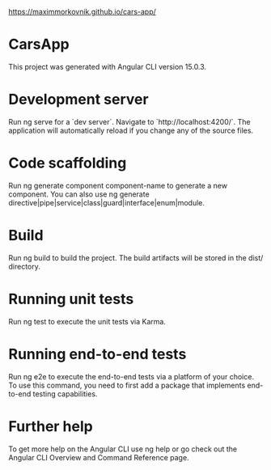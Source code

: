 <https://maximmorkovnik.github.io/cars-app/>
  
<h1>CarsApp</h1>
This project was generated with Angular CLI version 15.0.3.

<h1>Development server</h1>
Run ng serve for a `dev server`. Navigate to `http://localhost:4200/`. The application will automatically reload if you change any of the source files.

<h1>Code scaffolding</h1>
Run ng generate component component-name to generate a new component. You can also use ng generate directive|pipe|service|class|guard|interface|enum|module.

<h1>Build</h1>
Run ng build to build the project. The build artifacts will be stored in the dist/ directory.

<h1>Running unit tests</h1>
Run ng test to execute the unit tests via Karma.

<h1>Running end-to-end tests</h1>
Run ng e2e to execute the end-to-end tests via a platform of your choice. To use this command, you need to first add a package that implements end-to-end testing capabilities.

<h1>Further help</h1>
To get more help on the Angular CLI use ng help or go check out the Angular CLI Overview and Command Reference page.
